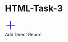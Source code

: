 # HTML-Task-3
<div class="btn-wrapper d-flex flex-row">
                            <div class="plus-icon"><img src="assets/images/plus.png"/></div>
                            <div class="btn-text"><a>Add Direct Report</a></div>
                        </div>